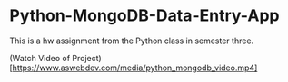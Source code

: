 # Python-MongoDB-Data-Entry-App
This is a hw assignment from the Python class in semester three.

(Watch Video of Project)[https://www.aswebdev.com/media/python_mongodb_video.mp4]
